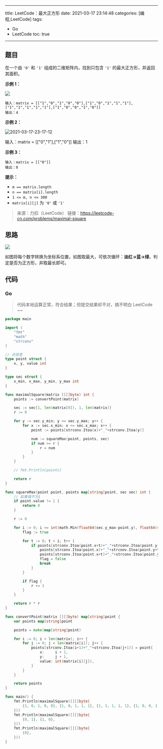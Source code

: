 ----
title: LeetCode：最大正方形
date: 2021-03-17 23:14:48
categories: [编程,LeetCode]
tags: 
- Go
- LeetCode
toc: true
----

## 题目

在一个由 `'0'` 和 `'1'` 组成的二维矩阵内，找到只包含 `'1'` 的最大正方形，并返回其面积。

**示例 1：**

![](https://s.flc.io/2021-03-17-23-16-55.png)

```
输入：matrix = [["1","0","1","0","0"],["1","0","1","1","1"],["1","1","1","1","1"],["1","0","0","1","0"]]
输出：4
```

<!-- more -->

**示例 2：**

![2021-03-17-23-17-12](https://s.flc.io/2021-03-17-23-17-12.png)

输入：matrix = [["0","1"],["1","0"]]
输出：1

**示例 3：**

```
输入：matrix = [["0"]]
输出：0
```

**提示：**

- `m == matrix.length`
- `n == matrix[i].length`
- `1 <= m, n <= 300`
- `matrix[i][j]` 为 `'0'` 或 `'1'`

> 来源：力扣（LeetCode）
> 链接：https://leetcode-cn.com/problems/maximal-square

## 思路

![](https://s.flc.io/2021-03-17-23-21-28.png)

如图将每个数字转换为坐标系位置，如图取最大，可依次循环：**淡红→蓝→绿**，判定是否为正方形，并取最长即可。

## 代码

### Go

> 代码本地运算正常，符合结果；但提交结果却不对，搞不明白 LeetCode ~~

```go
package main

import (
	"fmt"
	"math"
	"strconv"
)

// 点信息
type point struct {
	x, y, value int
}

type sec struct {
	x_min, x_max, y_min, y_max int
}

func maximalSquare(matrix [][]byte) int {
	points := convertPoint(matrix)

	sec := sec{1, len(matrix[0]), 1, len(matrix)}
	r := 0

	for y := sec.y_min; y <= sec.y_max; y++ {
		for x := sec.x_min; x <= sec.x_max; x++ {
			point := points[strconv.Itoa(x)+"_"+strconv.Itoa(y)]

			num := squareMax(point, points, sec)
			if num >= r {
				r = num
			}
		}
	}

	// fmt.Println(points)

	return r
}

func squareMax(point point, points map[string]point, sec sec) int {
	// 如果值不为1
	if point.value != 1 {
		return 0
	}

	r := 0

	for i := 0; i <= int(math.Min(float64(sec.y_max-point.y), float64(sec.x_max-point.x))); i++ {
		flag := true

		for t := 0; t < i; t++ {
			if points[strconv.Itoa(point.x+t)+"_"+strconv.Itoa(point.y)].value != 1 ||
				points[strconv.Itoa(point.x)+"_"+strconv.Itoa(point.y+t)].value != 1 ||
				points[strconv.Itoa(point.x+t)+"_"+strconv.Itoa(point.y+t)].value != 1 {
				flag = false
				break
			}
		}

		if flag {
			r += 1
		}
	}

	return r * r
}

func convertPoint(matrix [][]byte) map[string]point {
	var points map[string]point

	points = make(map[string]point)

	for i := 0; i < len(matrix); i++ {
		for j := 0; j < len(matrix[i]); j++ {
			points[strconv.Itoa(i+1)+"_"+strconv.Itoa(j+1)] = point{
				x:     i + 1,
				y:     j + 1,
				value: int(matrix[i][j]),
			}
		}
	}

	return points
}

func main() {
	fmt.Println(maximalSquare([][]byte{
		{1, 0, 1, 0, 0}, {1, 0, 1, 1, 1}, {1, 1, 1, 1, 1}, {1, 0, 0, 1, 0},
	}))
	fmt.Println(maximalSquare([][]byte{
		{0, 1}, {1, 0},
	}))
	fmt.Println(maximalSquare([][]byte{
		{0},
	}))
}

```